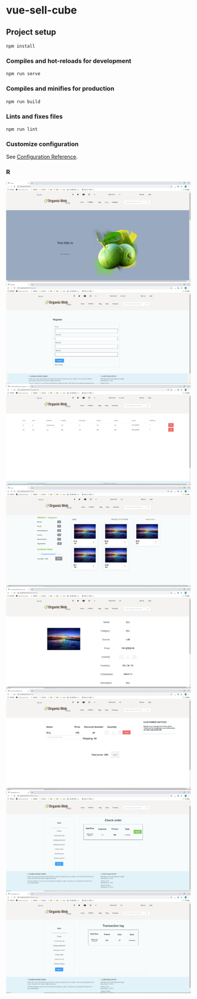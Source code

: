 # vue-sell-cube

## Project setup
```
npm install
```

### Compiles and hot-reloads for development
```
npm run serve
```

### Compiles and minifies for production
```
npm run build
```

### Lints and fixes files
```
npm run lint
```

### Customize configuration
See [Configuration Reference](https://cli.vuejs.org/config/).

### R
![image](https://github.com/BoWeii/database-FE/blob/master/pic1.jpg)
![image](https://github.com/BoWeii/database-FE/blob/master/pic2.jpg)
![image](https://github.com/BoWeii/database-FE/blob/master/pic3.jpg)
![image](https://github.com/BoWeii/database-FE/blob/master/pic4.jpg)
![image](https://github.com/BoWeii/database-FE/blob/master/pic5.jpg)
![image](https://github.com/BoWeii/database-FE/blob/master/pic6.jpg)
![image](https://github.com/BoWeii/database-FE/blob/master/pic7.jpg)
![image](https://github.com/BoWeii/database-FE/blob/master/pic8.jpg)
